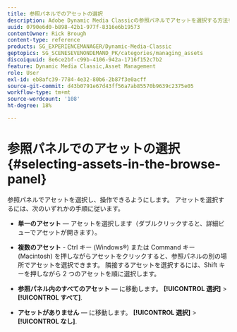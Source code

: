 ```yaml
---
title: 参照パネルでのアセットの選択
description: Adobe Dynamic Media Classicの参照パネルでアセットを選択する方法を説明します。
uuid: 0790e6d0-b898-42b1-977f-8316e6b19573
contentOwner: Rick Brough
content-type: reference
products: SG_EXPERIENCEMANAGER/Dynamic-Media-Classic
geptopics: SG_SCENESEVENONDEMAND_PK/categories/managing_assets
discoiquuid: 8e6ce2bf-c99b-4106-942a-1716f152c7b2
feature: Dynamic Media Classic,Asset Management
role: User
exl-id: eb8afc39-7784-4e32-80b6-2b87f3e0acff
source-git-commit: d43b0791e67d43ff56a7ab85570b9639c2375e05
workflow-type: tm+mt
source-wordcount: '108'
ht-degree: 18%

---
```


# 参照パネルでのアセットの選択{#selecting-assets-in-the-browse-panel}

参照パネルでアセットを選択し、操作できるようにします。 アセットを選択するには、次のいずれかの手順に従います。

* **単一のアセット**  — アセットを選択します（ダブルクリックすると、詳細ビューでアセットが開きます）。

* **複数のアセット** - Ctrl キー (Windows®) または Command キー (Macintosh) を押しながらアセットをクリックすると、参照パネルの別の場所でアセットを選択できます。 隣接するアセットを選択するには、Shift キーを押しながら 2 つのアセットを順に選択します。

* **参照パネル内のすべてのアセット**  — に移動します。 **[!UICONTROL 選択]** > **[!UICONTROL すべて]**.

* **アセットがありません**  — に移動します。 **[!UICONTROL 選択]** > **[!UICONTROL なし]**.
